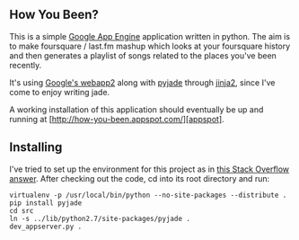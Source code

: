How You Been?
-------------

This is a simple [Google App Engine][gae] application written in python.  The aim 
is to make foursquare / last.fm mashup which looks at your foursquare history and 
then generates a playlist of songs related to the places you've been recently.  

It's using [Google's webapp2][webapp2] along with [pyjade][pyjade] through 
[jinja2][jinja2], since I've come to enjoy writing jade.

A working installation of this application should eventually be up and running at 
[http://how-you-been.appspot.com/][appspot].

Installing
----------

I've tried to set up the environment for this project as in 
[this Stack Overflow answer][answer].  After checking out the code, cd into 
its root directory and run:

    virtualenv -p /usr/local/bin/python --no-site-packages --distribute .
    pip install pyjade
    cd src
    ln -s ../lib/python2.7/site-packages/pyjade .
    dev_appserver.py .
    

[gae]:      http://code.google.com/appengine
[webapp2]:  http://webapp-improved.appspot.com/index.html
[jinja2]:   http://webapp-improved.appspot.com/api/webapp2_extras/jinja2.html
[pyjade]:   https://github.com/syrusakbary/pyjade
[answer]:   http://stackoverflow.com/a/4863970/87990
[appspot]:  http://how-you-been.appspot.com/